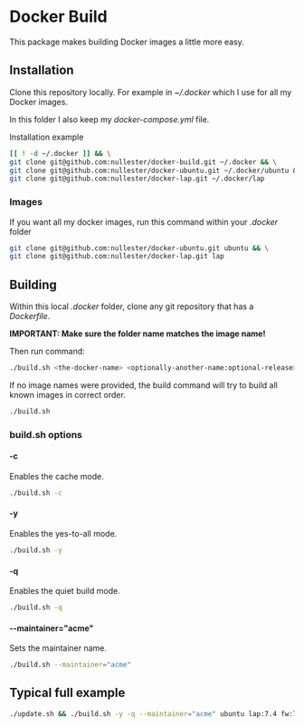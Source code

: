 # Docker Build

This package makes building Docker images a little more easy.

## Installation

Clone this repository locally. For example in _~/.docker_ which I use for all my Docker images.

In this folder I also keep my _docker-compose.yml_ file.

Installation example
```bash
[[ ! -d ~/.docker ]] && \
git clone git@github.com:nullester/docker-build.git ~/.docker && \
git clone git@github.com:nullester/docker-ubuntu.git ~/.docker/ubuntu && \
git clone git@github.com:nullester/docker-lap.git ~/.docker/lap
```

### Images

If you want all my docker images, run this command within your _.docker_ folder

```bash
git clone git@github.com:nullester/docker-ubuntu.git ubuntu && \
git clone git@github.com:nullester/docker-lap.git lap
```

## Building

Within this local _.docker_ folder, clone any git repository that has a _Dockerfile_.

__IMPORTANT: Make sure the folder name matches the image name!__

Then run command:

```bash
./build.sh <the-docker-name> <optionally-another-name:optional-release>
```

If no image names were provided, the build command will try to build all known images in correct order.

```bash
./build.sh
```

### build.sh options

#### -c

Enables the cache mode.

```bash
./build.sh -c
```

#### -y

Enables the yes-to-all mode.

```bash
./build.sh -y
```

#### -q

Enables the quiet build mode.

```bash
./build.sh -q
```

#### --maintainer="acme"

Sets the maintainer name.

```bash
./build.sh --maintainer="acme"
```

## Typical full example

```bash
./update.sh && ./build.sh -y -q --maintainer="acme" ubuntu lap:7.4 fw:7.4 laravel
```
